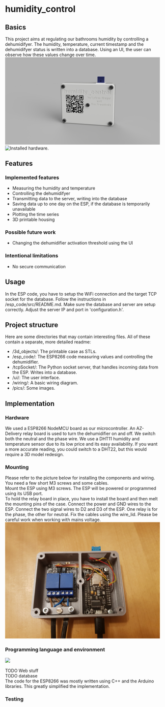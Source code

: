 # humidity_control

## Basics
This project aims at regulating our bathrooms humidity by controlling a dehumidifyer. 
The humidity, temperature, current timestamp and the dehumidifyer status is written into a database.
Using an UI, the user can observe how these values change over time.
![Rendering of the physical hardware](./pics/case_rendering.PNG "Hardware rendering.")
![Installed hardware.](./pics/ttttt.jpg "Installed hardware.")


## Features
### Implemented features
* Measuring the humidity and temperature
* Controlling the dehumidifyer
* Transmitting data to the server, writing into the database
* Saving data up to one day on the ESP, if the database is temporarily unavailable
* Plotting the time series
* 3D printable housing
### Possible future work
* Changing the dehumidifier activation threshold using the UI
### Intentional limitations
* No secure communication


## Usage
In the ESP code, you have to setup the WiFi connection and the target TCP socket for the database. Follow the instructions in /esp_code/src/README.md.
Make sure the database and server are setup correctly. Adjust the server IP and port in 'configuration.h'.


## Project structure
Here are some directories that may contain interesting files. All of these contain a separate, more detailed readme:
* /3d_objects/: The printable case as STLs.
* /esp_code/: The ESP8266 code measuring values and controlling the dehumidifier.
* /tcpSocket/: The Python socket server, that handles incoming data from the ESP. Writes into a database. 
* /ui/: The user interface.
* /wiring/: A basic wiring diagram.
* /pics/: Some images.


## Implementation
### Hardware
We used a ESP8266 NodeMCU board as our microcontroller. An AZ-Delivery relay board is used to turn the dehumidifier on and off. We switch both the neutral and the phase wire. We use a DHT11 humidity and temperature sensor due to its low price and its easy availability. If you want a more accurate reading, you could switch to a DHT22, but this would require a 3D model redesign.  

### Mounting
Please refer to the picture below for installing the components and wiring. You need a few short M3 screws and some cables.  
Mount the ESP using M3 screws. The ESP will be powered or programmed using its USB port.  
To hold the relay board in place, you have to install the board and then melt the mounting pins of the case. Connect the power and GND wires to the ESP. Connect the two signal wires to D2 and D3 of the ESP. One relay is for the phase, the other for neutral. Fix the cables using the wire_lid. Please be careful work when working with mains voltage.  
![Installed hardware.](./pics/hum_control_open.jpg "Installed hardware.")

### Programming language and environment

[![](https://mermaid.ink/img/pako:eNqVU71uwjAQfhXLk1GTF_DA0NKqSF0gHbNc4wMiYhvs8xAh3r12cAqlULUerHPu-7kviQ-8sQq55B73AU2DsxbWDnRtWFyvQbeqpb6s0Hjryun04eqRZA5BnWqRyrEvJsXQeke9QwcUHIrJ5K7sIzRbNEoyH3eN4CNezYBAUKvRE-hdwTaZVzA6qyabDvosnXWSZGJ_gEfJWuPRUTrPDVnho1iH6ZhJI7KMtPI8SWga9H4Vuq5n80EC1d0A7MaLiWNVFIf0Txswa1Tij_mXZ-Zl_P_mHPB_jHkr5YuzhrLJF3yNg4H4bY5q8bYI6HpxbXzpu0-IJfrQ0U-xcvSWbGWdBopDLb4TTpTTPi5ecI0R3qr4Rx9Sr-a0QY01l7FU4LY1r80x4sJOAeFz_AzWcbmCzmPBIZCtetNwSS7gCMpXIqOOn-3oF8s)](https://mermaid.live/edit#pako:eNqVU71uwjAQfhXLk1GTF_DA0NKqSF0gHbNc4wMiYhvs8xAh3r12cAqlULUerHPu-7kviQ-8sQq55B73AU2DsxbWDnRtWFyvQbeqpb6s0Hjryun04eqRZA5BnWqRyrEvJsXQeke9QwcUHIrJ5K7sIzRbNEoyH3eN4CNezYBAUKvRE-hdwTaZVzA6qyabDvosnXWSZGJ_gEfJWuPRUTrPDVnho1iH6ZhJI7KMtPI8SWga9H4Vuq5n80EC1d0A7MaLiWNVFIf0Txswa1Tij_mXZ-Zl_P_mHPB_jHkr5YuzhrLJF3yNg4H4bY5q8bYI6HpxbXzpu0-IJfrQ0U-xcvSWbGWdBopDLb4TTpTTPi5ecI0R3qr4Rx9Sr-a0QY01l7FU4LY1r80x4sJOAeFz_AzWcbmCzmPBIZCtetNwSS7gCMpXIqOOn-3oF8s)

TODO Web stuff  
TODO database  
The code for the ESP8266 was mostly written using C++ and the Arduino libraries. This greatly simplified the implementation.  

### Testing
